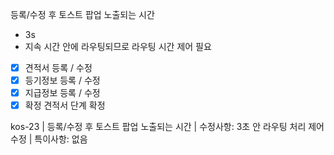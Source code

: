 등록/수정 후 토스트 팝업 노출되는 시간
- 3s
- 지속 시간 안에 라우팅되므로 라우팅 시간 제어 필요
- [x] 견적서 등록 / 수정
- [x] 등기정보 등록 / 수정
- [x] 지급정보 등록 / 수정
- [x] 확정 견적서 단계 확정

kos-23 | 등록/수정 후 토스트 팝업 노출되는 시간 | 수정사항: 3초 안 라우팅 처리 제어 수정 | 특이사항: 없음